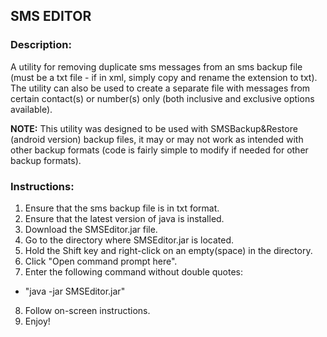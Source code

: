 SMS EDITOR
-----------------------

### Description: ###
A utility for removing duplicate sms messages from an sms backup file (must be a txt file - if in xml, simply copy and rename the extension to txt). The utility can also be used to create a separate file with messages from certain contact(s) or number(s) only (both inclusive and exclusive options available).

**NOTE:** This utility was designed to be used with SMSBackup&Restore (android version) backup files, it may or may not work as intended with other backup formats (code is fairly simple to modify if needed for other backup formats).


### Instructions: ###

1. Ensure that the sms backup file is in txt format. 
2. Ensure that the latest version of java is installed.
3. Download the SMSEditor.jar file.
4. Go to the directory where SMSEditor.jar is located.
5. Hold the Shift key and right-click on an empty(space) in the directory.
6. Click "Open command prompt here".
7. Enter the following command without double quotes:
  * "java -jar SMSEditor.jar"
8. Follow on-screen instructions.
9. Enjoy!
